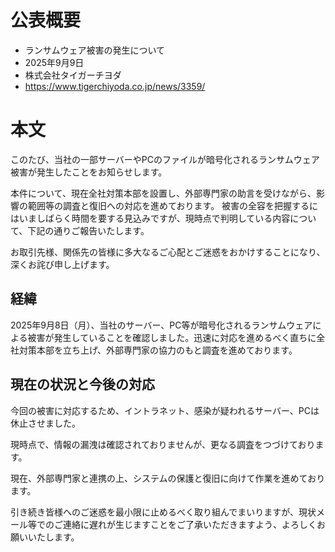 # 公表概要
- ランサムウェア被害の発生について
- 2025年9月9日
- 株式会社タイガーチヨダ
- https://www.tigerchiyoda.co.jp/news/3359/

# 本文
このたび、当社の一部サーバーやPCのファイルが暗号化されるランサムウェア被害が発生したことをお知らせします。

本件について、現在全社対策本部を設置し、外部専門家の助言を受けながら、影響の範囲等の調査と復旧への対応を進めております。 被害の全容を把握するにはいましばらく時間を要する見込みですが、現時点で判明している内容について、下記の通りご報告いたします。

お取引先様、関係先の皆様に多大なるご心配とご迷惑をおかけすることになり、深くお詫び申し上げます。

## 経緯
2025年9月8日（月）、当社のサーバー、PC等が暗号化されるランサムウェアによる被害が発生していることを確認しました。迅速に対応を進めるべく直ちに全社対策本部を立ち上げ、外部専門家の協力のもと調査を進めております。

## 現在の状況と今後の対応
今回の被害に対応するため、イントラネット、感染が疑われるサーバー、PCは休止させました。

現時点で、情報の漏洩は確認されておりませんが、更なる調査をつづけております。

現在、外部専門家と連携の上、システムの保護と復旧に向けて作業を進めております。 

引き続き皆様へのご迷惑を最小限に止めるべく取り組んでまいりますが、現状メール等でのご連絡に遅れが生じますことをご了承いただきますよう、よろしくお願いいたします。
